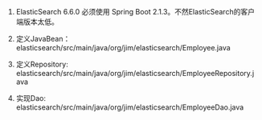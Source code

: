 
1. ElasticSearch 6.6.0 必须使用 Spring Boot 2.1.3。不然ElasticSearch的客户端版本太低。

2. 定义JavaBean：elasticsearch/src/main/java/org/jim/elasticsearch/Employee.java
3. 定义Repository: elasticsearch/src/main/java/org/jim/elasticsearch/EmployeeRepository.java
4. 实现Dao: elasticsearch/src/main/java/org/jim/elasticsearch/EmployeeDao.java
